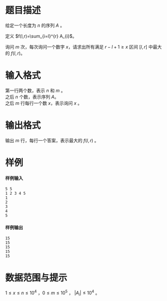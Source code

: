 
# 题目描述


给定一个长度为 $n$ 的序列 $A$ 。

定义 $f(l,r)=\sum_{i=l}^{r} A_{i}$。

询问 $m$ 次，每次询问一个数字 $x$，请求出所有满足 $r-l+1 \ge x$ 区间 $[l,r]$ 中最大的 $f(l,r)$。

# 输入格式

第一行两个数，表示 $n$ 和 $m$ 。   
之后 $n$ 个数，表示序列 $A$。    
之后 $m$ 行每行一个数 $x$，表示询问 $x$ 。

# 输出格式

输出 $m$ 行，每行一个答案，表示最大的 $f(l,r)$ 。

# 样例

#### 样例输入
```plain
5 5
1 2 3 4 5
1
2
3
4
5
```

#### 样例输出
```plain
15
15
15
15
15
```

# 数据范围与提示

$1 \leq x \leq n \leq 10^{4}$ ，$0 \leq m \leq 10^{5}$ ， $|A_i| \leq 10^{4}$ 。

